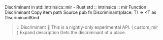 Discriminant in std::intrinsics::mir - Rust
std
::
intrinsics
::
mir
Function
Discriminant
Copy item path
Source
pub fn Discriminant<T>(place: T) -> <T as
DiscriminantKind
>::
Discriminant
🔬
This is a nightly-only experimental API. (
custom_mir
)
Expand description
Gets the discriminant of a place.